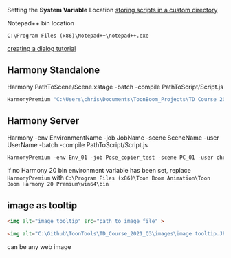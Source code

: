 Setting the **System Variable** Location [storing scripts in a custom directory](https://docs.toonboom.com/help/harmony-20/essentials/scripting/store-script-custom-folder.html)

Notepad++ bin location 
```
C:\Program Files (x86)\Notepad++\notepad++.exe
```

[creating a dialog tutorial](https://docs.toonboom.com/help/harmony-20/scripting/script/Dialog.html])


## Harmony Standalone
Harmony<Edition> PathToScene/Scene.xstage -batch -compile PathToScript/Script.js

``` javascript
HarmonyPremium "C:\Users\chris\Documents\ToonBoom_Projects\TD Course 2021 Q3\TD21Q3_Demo_Local\Day_4\scripting_day_1\script_locations\script_locations.xstage" -batch -compile "C:\Github\ToonTools\TD_Course_2021_Q3\TD21Q3_Scripts\TD21Q3_04-2_numberOfNodes.js"
```


## Harmony Server
Harmony<Edition> -env EnvironmentName -job JobName -scene SceneName -user UserName -batch -compile PathToScript/Script.js

```javascript
HarmonyPremium -env Env_01 -job Pose_copier_test -scene PC_01 -user chrisc -batch -compile "C:\Github\ToonTools\TD_Course_2021_Q3\TD21Q3_Scripts\TD21Q3_04-2_numberOfNodes.js"
```

if no Harmony 20 bin environment variable has been set, replace `HarmonyPremium` with
`C:\Program Files (x86)\Toon Boom Animation\Toon Boom Harmony 20 Premium\win64\bin`

## image as tooltip

```html
<img alt="image tooltip" src="path to image file" >
```
```html
<img alt="C:\Github\ToonTools\TD_Course_2021_Q3\images\image tooltip.JPG" src="C:\Github\ToonTools\TD_Course_2021_Q3\images\image tooltip.JPG" >
```
can be any web image
